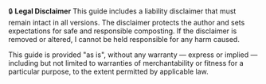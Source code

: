 🔒 **Legal Disclaimer**
This guide includes a liability disclaimer that must remain intact in all versions. The disclaimer protects the author and sets expectations for safe and responsible composting.
If the disclaimer is removed or altered, I cannot be held responsible for any harm caused.

This guide is provided "as is", without any warranty — express or implied — including but not limited to warranties of merchantability or fitness for a particular purpose, to the extent permitted by applicable law.
